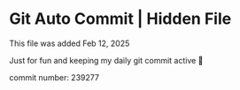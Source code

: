 # Git Auto Commit | Hidden File

This file was added Feb 12, 2025

Just for fun and keeping my daily git commit active 🤪

commit number: 239277
